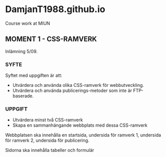 # DamjanT1988.github.io
Course work at MIUN

## MOMENT 1 - CSS-RAMVERK
Inlämning 5/09.

### SYFTE
Syftet med uppgiften är att:

* Utvärdera och använda olika CSS-ramverk för webbutveckling.
* Utvärdera och använda publicerings-metoder som inte är FTP-baserade.

### UPPGIFT

* Utvärdera minst två CSS-ramverk
* Skapa en sammanhängande webbplats med dessa CSS-ramverk

Webbplatsen ska innehålla en startsida, undersida för ramverk 1, undersida för ramverk 2, undersida för publicering.

Sidorna ska innehålla tabeller och formulär